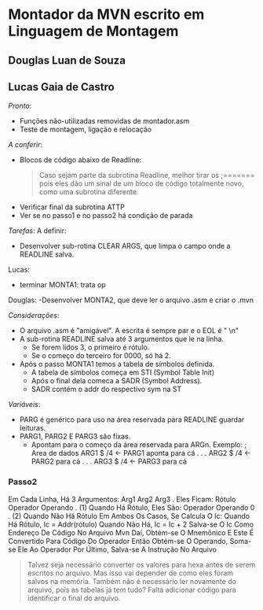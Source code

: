 # Montador da MVN escrito em Linguagem de Montagem
## Douglas Luan de Souza
## Lucas Gaia de Castro


*Pronto*:
- Funções não-utilizadas removidas de montador.asm
- Teste de montagem, ligação e relocação

*A conferir*:
- Blocos de código abaixo de Readline:
  > Caso sejam parte da subrotina Readline, melhor tirar os 
  > ;=======
  > pois eles dão um sinal de um bloco de código totalmente novo, como uma subrotina diferente.
- Verificar final da subrotina ATTP
- Ver se no passo1 e no passo2 há condição de parada


*Tarefas*:
A definir:
- Desenvolver sub-rotina CLEAR ARGS, que limpa o campo onde a READLINE salva.

Lucas:
- terminar MONTA1: trata op

Douglas:
-Desenvolver MONTA2, que deve ler o arquivo .asm e criar o .mvn

*Considerações*:
- O arquivo .asm é "amigável". A escrita é sempre par e o EOL é " \n"
- A sub-rotina READLINE salva até 3 argumentos que le na linha.
  - Se forem lidos 3, o primeiro é rótulo.
  - Se o começo do terceiro for 0000, só há 2.
- Após o passo MONTA1 temos a tabela de símbolos definida.
  - A tabela de símbolos começa em STI (Symbol Table Init)
  - Após o final dela comeca a SADR (Symbol Address).
  - SADR contém o addr do respectivo sym na ST

*Variáveis*:
- PARG é genérico para uso na área reservada para READLINE guardar leituras.
- PARG1, PARG2 E PARG3 são fixas.
  - Apontam para o começo da área reservada para ARGn.
Exemplo:
; Area de dados
ARG1 $ /4 <- PARG1 aponta para cá
.
.
.
ARG2 $ /4 <- PARG2 para cá
.
.
.
ARG3 $ /4 <- PARG3 para cá

### Passo2
 Em Cada Linha, Há 3 Argumentos:
 Arg1      Arg2        Arg3      . Eles Ficam:
 Rótulo    Operador    Operando  . (1) Quando Há Rótulo, Eles São:
 Operador  Operando    0         . (2) Quando Não Há Rótulo
 Em Ambos Os Casos, Se Calcula O Ic:
 Quando Há Rótulo, Ic = Addr(rótulo)
 Quando Não Há,    Ic = Ic + 2
 Salva-se O Ic Como Endereço De Código No Arquivo Mvn
 Daí, Obtém-se O Mnemônico E Este É Convertido Para Código Do Operador
 Então Obtém-se O Operando, Soma-se Ele Ao Operador
 Por Último, Salva-se A Instrução No Arquivo

 > Talvez seja necessário converter os valores para hexa antes de serem escritos no arquivo. Mas isso vai depender de como eles foram salvos na memória.
 > Também não é necessário ler novamente do arquivo, pois as tabelas já tem tudo?
 > Falta adicionar código para identificar o final do arquivo. 
